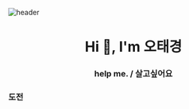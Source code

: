 ![header](https://capsule-render.vercel.app/api?type=rounded&color=gradient&text=%20r우왕%20&height=300&fontSize=100&textBg=true,https://capsule-render.vercel.app/api?text=capsule_render&animation=fadeIn)

<h1 align="center">Hi 👋, I'm 오태경</h1>
<h3 align="center">help me. / 살고싶어요</h3>

<h3 align="left">도전</h3>
